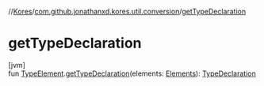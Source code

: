 //[Kores](../../index.md)/[com.github.jonathanxd.kores.util.conversion](index.md)/[getTypeDeclaration](get-type-declaration.md)

# getTypeDeclaration

[jvm]\
fun [TypeElement](https://docs.oracle.com/javase/8/docs/api/javax/lang/model/element/TypeElement.html).[getTypeDeclaration](get-type-declaration.md)(elements: [Elements](https://docs.oracle.com/javase/8/docs/api/javax/lang/model/util/Elements.html)): [TypeDeclaration](../com.github.jonathanxd.kores.base/-type-declaration/index.md)
